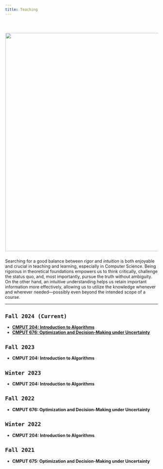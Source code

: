 ```yaml
---
title: Teaching
---
```



<div>
<img alt="" src="/img/rigor_intuition_f.png" style="min-width:220px; float:center; margin: 40px 1px 10px 1px" width="720"/>
</div>

Searching for a good balance between _rigor_ and _intuition_ is both enjoyable and crucial in teaching and learning, especially in Computer Science. Being rigorous in theoretical foundations empowers us to think critically, challenge the status quo, and, most importantly, pursue the truth without ambiguity. On the other hand, an intuitive understanding helps us retain important information more effectively, allowing us to utilize the knowledge whenever and wherever needed—possibly even beyond the intended scope of a course.

---


## `Fall 2024 (Current)`
>
- [**CMPUT 204: Introduction to Algorithms**](https://eclass.srv.ualberta.ca/course/view.php?id=98513)
- [**CMPUT 676: Optimization and Decision-Making under Uncertainty**](/teaching/optimization)


## `Fall 2023`
>
- **CMPUT 204: Introduction to Algorithms**


## `Winter 2023`
>
- **CMPUT 204: Introduction to Algorithms**


## `Fall 2022`
>
- **CMPUT 676: Optimization and Decision-Making under Uncertainty**

<!-- - Course enrollment: 20-25
- USRI course rating: 4.9 / 5
- USRI instructor rating: 4.9 / 5 -->


## `Winter 2022`
>
- **CMPUT 204: Introduction to Algorithms**

<!-- - Course enrollment: 150-200
- USRI course rating: 4.5 / 5
- USRI instructor rating: 4.7 / 5 -->


## `Fall 2021`
>
- **CMPUT 675: Optimization and Decision-Making under Uncertainty**

<!-- - Course enrollment: 20-25
- USRI course rating: 4.6 / 5
- USRI instructor rating: 4.7 / 5 -->



